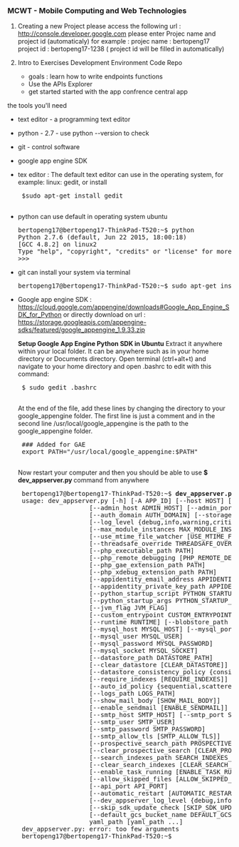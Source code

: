 ### MCWT - Mobile Computing and Web Technologies

1. Creating a new Project
   please access the following url : http://console.developer.google.com
   please enter Projec name and project id (automaticaly) for example : 
    projec name : bertopeng17
    project id  : bertopeng17-1238  ( project id will be filled in automatically)

2.  Intro to Exercises Development Environment Code Repo
    -  goals : learn how to write endpoints functions
    -  Use the APIs Explorer
    -  get started started with the app confrence central app
    
   the tools you'll need
   -  text editor - a programming text editor
   -  python - 2.7 - use python --version  to check
   -  git - control software
   -  google app engine SDK
   

   - tex editor : The default text editor can use in the operating system, for example: linux: gedit, or install 
      <pre>
      $sudo apt-get install gedit
      </pre>

   -  python can use default in operating system ubuntu
      <pre>
      bertopeng17@bertopeng17-ThinkPad-T520:~$ python
      Python 2.7.6 (default, Jun 22 2015, 18:00:18) 
      [GCC 4.8.2] on linux2
      Type "help", "copyright", "credits" or "license" for more information.
      >>> 
      </pre>
   -  git can install your system via terminal
      <pre>
      bertopeng17@bertopeng17-ThinkPad-T520:~$ sudo apt-get install git-all
      </pre>

   - Google app engine SDK : https://cloud.google.com/appengine/downloads#Google_App_Engine_SDK_for_Python
     or directly download on url : https://storage.googleapis.com/appengine-sdks/featured/google_appengine_1.9.33.zip
      
      <b>Setup Google App Engine Python SDK in Ubuntu</b>
      Extract it anywhere within your local folder. It can be anywhere such as in your home directory or Documents directory.
      Open terminal (ctrl+alt+t) and navigate to your home directory and open .bashrc to edit with this command:
      <pre>
      $ sudo gedit .bashrc
      </pre>

      At the end of the file, add these lines by changing the directory to your google_appengine folder. The first line is just       a comment and in the second line /usr/local/google_appengine is the path to the google_appengine folder.
      <pre>
      ### Added for GAE
      export PATH="/usr/local/google_appengine:$PATH"
      </pre>
      
      Now restart your computer and then you should be able to use <b>$ dev_appserver.py </b> command from anywhere
      <pre>
      bertopeng17@bertopeng17-ThinkPad-T520:~$ <b>dev_appserver.py</b>
      usage: dev_appserver.py [-h] [-A APP_ID] [--host HOST] [--port PORT]
                        [--admin_host ADMIN_HOST] [--admin_port ADMIN_PORT]
                        [--auth_domain AUTH_DOMAIN] [--storage_path PATH]
                        [--log_level {debug,info,warning,critical,error}]
                        [--max_module_instances MAX_MODULE_INSTANCES]
                        [--use_mtime_file_watcher [USE_MTIME_FILE_WATCHER]]
                        [--threadsafe_override THREADSAFE_OVERRIDE]
                        [--php_executable_path PATH]
                        [--php_remote_debugging [PHP_REMOTE_DEBUGGING]]
                        [--php_gae_extension_path PATH]
                        [--php_xdebug_extension_path PATH]
                        [--appidentity_email_address APPIDENTITY_EMAIL_ADDRESS]
                        [--appidentity_private_key_path APPIDENTITY_PRIVATE_KEY_PATH]
                        [--python_startup_script PYTHON_STARTUP_SCRIPT]
                        [--python_startup_args PYTHON_STARTUP_ARGS]
                        [--jvm_flag JVM_FLAG]
                        [--custom_entrypoint CUSTOM_ENTRYPOINT]
                        [--runtime RUNTIME] [--blobstore_path BLOBSTORE_PATH]
                        [--mysql_host MYSQL_HOST] [--mysql_port MYSQL_PORT]
                        [--mysql_user MYSQL_USER]
                        [--mysql_password MYSQL_PASSWORD]
                        [--mysql_socket MYSQL_SOCKET]
                        [--datastore_path DATASTORE_PATH]
                        [--clear_datastore [CLEAR_DATASTORE]]
                        [--datastore_consistency_policy {consistent,random,time}]
                        [--require_indexes [REQUIRE_INDEXES]]
                        [--auto_id_policy {sequential,scattered}]
                        [--logs_path LOGS_PATH]
                        [--show_mail_body [SHOW_MAIL_BODY]]
                        [--enable_sendmail [ENABLE_SENDMAIL]]
                        [--smtp_host SMTP_HOST] [--smtp_port SMTP_PORT]
                        [--smtp_user SMTP_USER]
                        [--smtp_password SMTP_PASSWORD]
                        [--smtp_allow_tls [SMTP_ALLOW_TLS]]
                        [--prospective_search_path PROSPECTIVE_SEARCH_PATH]
                        [--clear_prospective_search [CLEAR_PROSPECTIVE_SEARCH]]
                        [--search_indexes_path SEARCH_INDEXES_PATH]
                        [--clear_search_indexes [CLEAR_SEARCH_INDEXES]]
                        [--enable_task_running [ENABLE_TASK_RUNNING]]
                        [--allow_skipped_files [ALLOW_SKIPPED_FILES]]
                        [--api_port API_PORT]
                        [--automatic_restart [AUTOMATIC_RESTART]]
                        [--dev_appserver_log_level {debug,info,warning,critical,error}]
                        [--skip_sdk_update_check [SKIP_SDK_UPDATE_CHECK]]
                        [--default_gcs_bucket_name DEFAULT_GCS_BUCKET_NAME]
                        yaml_path [yaml_path ...]
      dev_appserver.py: error: too few arguments
      bertopeng17@bertopeng17-ThinkPad-T520:~$ 

      </pre>
      
